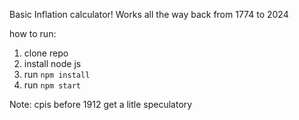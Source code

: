 Basic Inflation calculator! 
Works all the way back from 1774 to 2024

how to run: 
1. clone repo
2. install node js
3. run `npm install`
4. run `npm start`

Note: cpis before 1912 get a litle speculatory 
